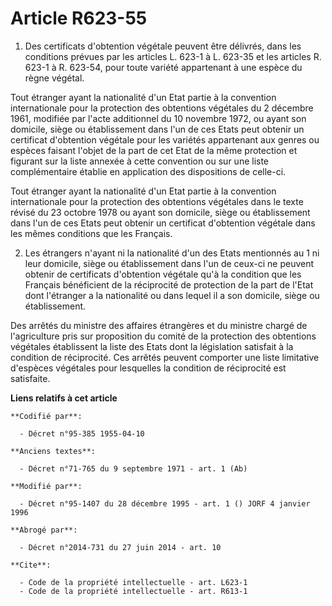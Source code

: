 # Article R623-55

1. Des certificats d'obtention végétale peuvent être délivrés, dans les conditions prévues par les articles L. 623-1 à L.
623-35 et les articles R. 623-1 à R. 623-54, pour toute variété appartenant à une espèce du règne végétal. 

Tout étranger ayant la nationalité d'un Etat partie à la convention internationale pour la protection des obtentions
végétales du 2 décembre 1961, modifiée par l'acte additionnel du 10 novembre 1972, ou ayant son domicile, siège ou
établissement dans l'un de ces Etats peut obtenir un certificat d'obtention végétale pour les variétés appartenant aux genres
ou espèces faisant l'objet de la part de cet Etat de la même protection et figurant sur la liste annexée à cette convention
ou sur une liste complémentaire établie en application des dispositions de celle-ci. 

Tout étranger ayant la nationalité d'un Etat partie à la convention internationale pour la protection des obtentions
végétales dans le texte révisé du 23 octobre 1978 ou ayant son domicile, siège ou établissement dans l'un de ces Etats peut
obtenir un certificat d'obtention végétale dans les mêmes conditions que les Français. 

2. Les étrangers n'ayant ni la nationalité d'un des Etats mentionnés au 1 ni leur domicile, siège ou établissement dans l'un
de ceux-ci ne peuvent obtenir de certificats d'obtention végétale qu'à la condition que les Français bénéficient de la
réciprocité de protection de la part de l'Etat dont l'étranger a la nationalité ou dans lequel il a son domicile, siège ou
établissement. 

Des arrêtés du ministre des affaires étrangères et du ministre chargé de l'agriculture pris sur proposition du comité de la
protection des obtentions végétales établissent la liste des Etats dont la législation satisfait à la condition de
réciprocité. Ces arrêtés peuvent comporter une liste limitative d'espèces végétales pour lesquelles la condition de
réciprocité est satisfaite.

**Liens relatifs à cet article**

	**Codifié par**:

	  - Décret n°95-385 1955-04-10

	**Anciens textes**:

	  - Décret n°71-765 du 9 septembre 1971 - art. 1 (Ab)

	**Modifié par**:

	  - Décret n°95-1407 du 28 décembre 1995 - art. 1 () JORF 4 janvier 1996

	**Abrogé par**:

	  - Décret n°2014-731 du 27 juin 2014 - art. 10

	**Cite**:

	  - Code de la propriété intellectuelle - art. L623-1
	  - Code de la propriété intellectuelle - art. R613-1
